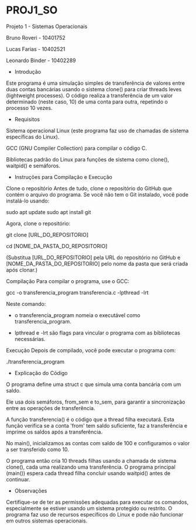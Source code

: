 # PROJ1_SO


Projeto 1 - Sistemas Operacionais

Bruno Roveri - 10401752

Lucas Farias - 10402521

Leonardo Binder - 10402289

- Introdução

Este programa é uma simulação simples de transferência de valores entre duas contas bancárias usando o sistema clone() para criar threads leves (lightweight processes). O código realiza a transferência de um valor determinado (neste caso, 10) de uma conta para outra, repetindo o processo 10 vezes.

- Requisitos

Sistema operacional Linux (este programa faz uso de chamadas de sistema específicas do Linux).

GCC (GNU Compiler Collection) para compilar o código C.

Bibliotecas padrão do Linux para funções de sistema como clone(), waitpid() e semáforos.

- Instruções para Compilação e Execução

Clone o repositório
Antes de tudo, clone o repositório do GitHub que contém o arquivo do programa. Se você não tem o Git instalado, você pode instalá-lo usando:

sudo apt update sudo apt install git

Agora, clone o repositório:

git clone [URL_DO_REPOSITORIO]

cd [NOME_DA_PASTA_DO_REPOSITORIO]

(Substitua [URL_DO_REPOSITORIO] pela URL do repositório no GitHub e [NOME_DA_PASTA_DO_REPOSITORIO] pelo nome da pasta que será criada após clonar.)

Compilação
Para compilar o programa, use o GCC:

gcc -o transferencia_program transferencia.c -lpthread -lrt

Neste comando:

- o transferencia_program nomeia o executável como transferencia_program.

- lpthread e -lrt são flags para vincular o programa com as bibliotecas necessárias.

Execução
Depois de compilado, você pode executar o programa com:

./transferencia_program

- Explicação do Código

O programa define uma struct c que simula uma conta bancária com um saldo.

Ele usa dois semáforos, from_sem e to_sem, para garantir a sincronização entre as operações de transferência.

A função transferencia() é o código que a thread filha executará. Esta função verifica se a conta 'from' tem saldo suficiente, faz a transferência e imprime os saldos após a transferência.

No main(), inicializamos as contas com saldo de 100 e configuramos o valor a ser transferido como 10.

O programa então cria 10 threads filhas usando a chamada de sistema clone(), cada uma realizando uma transferência. O programa principal (main()) espera cada thread filha concluir usando waitpid() antes de continuar.

- Observações

Certifique-se de ter as permissões adequadas para executar os comandos, especialmente se estiver usando um sistema protegido ou restrito. O programa faz uso de recursos específicos do Linux e pode não funcionar em outros sistemas operacionais.
